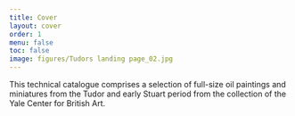 ```yaml
---
title: Cover
layout: cover
order: 1
menu: false
toc: false
image: figures/Tudors landing page_02.jpg
---
```


This technical catalogue comprises a selection of full-size oil paintings and miniatures from the Tudor and early Stuart period from the collection of the Yale Center for British Art. 
